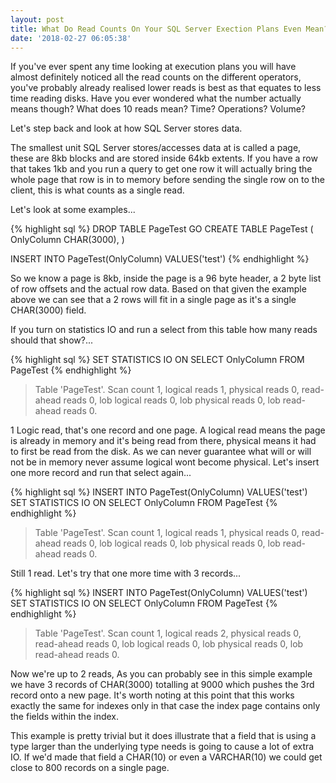 ```yaml
---
layout: post
title: What Do Read Counts On Your SQL Server Exection Plans Even Mean?
date: '2018-02-27 06:05:38'
---
```


If you've ever spent any time looking at execution plans you will have almost definitely noticed all the read counts on the different operators, you've probably already realised lower reads is best as that equates to less time reading disks. Have you ever wondered what the number actually means though? What does 10 reads mean? Time? Operations? Volume?

Let's step back and look at how SQL Server stores data.

The smallest unit SQL Server stores/accesses data at is called a page, these are 8kb blocks and are stored inside 64kb extents. If you have a row that takes 1kb and you run a query to get one row it will actually bring the whole page that row is in to memory before sending the single row on to the client, this is what counts as a single read.

Let's look at some examples...

{% highlight sql %}
DROP TABLE PageTest
GO
CREATE TABLE PageTest
(
   OnlyColumn CHAR(3000),
)

INSERT INTO PageTest(OnlyColumn) VALUES('test')
{% endhighlight %}

So we know a page is 8kb, inside the page is a 96 byte header, a 2 byte list of row offsets and the actual row data. Based on that given the example above we can see that a 2 rows will fit in a single page as it's a single CHAR(3000) field.

If you turn on statistics IO and run a select from this table how many reads should that show?...

{% highlight sql %}
SET STATISTICS IO ON
SELECT OnlyColumn FROM PageTest
{% endhighlight %}

> Table 'PageTest'. Scan count 1, logical reads 1, physical reads 0, read-ahead reads 0, lob logical reads 0, lob physical reads 0, lob read-ahead reads 0.

1 Logic read, that's one record and one page. A logical read means the page is already in memory and it's being read from there, physical means it had to first be read from the disk. As we can never guarantee what will or will not be in memory never assume logical wont become physical. Let's insert one more record and run that select again...

{% highlight sql %}
INSERT INTO PageTest(OnlyColumn) VALUES('test')
SET STATISTICS IO ON
SELECT OnlyColumn FROM PageTest
{% endhighlight %}

> Table 'PageTest'. Scan count 1, logical reads 1, physical reads 0, read-ahead reads 0, lob logical reads 0, lob physical reads 0, lob read-ahead reads 0.

Still 1 read. Let's try that one more time with 3 records...

{% highlight sql %}
INSERT INTO PageTest(OnlyColumn) VALUES('test')
SET STATISTICS IO ON
SELECT OnlyColumn FROM PageTest
{% endhighlight %}

> Table 'PageTest'. Scan count 1, logical reads 2, physical reads 0, read-ahead reads 0, lob logical reads 0, lob physical reads 0, lob read-ahead reads 0.

Now we're up to 2 reads, As you can probably see in this simple example we have 3 records of CHAR(3000) totalling at 9000 which pushes the 3rd record onto a new page. It's worth noting at this point that this works exactly the same for indexes only in that case the index page contains only the fields within the index. 

This example is pretty trivial but it does illustrate that a field that is using a type larger than the underlying type needs is going to cause a lot of extra IO. If we'd made that field a CHAR(10) or even a VARCHAR(10) we could get close to 800 records on a single page.